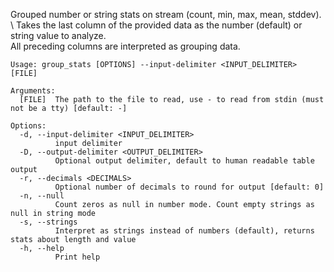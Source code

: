 Grouped number or string stats on stream (count, min, max, mean, stddev). \ 
Takes the last column of the provided data as the number (default) or string value to analyze. \
All preceding columns are interpreted as grouping data.

```
Usage: group_stats [OPTIONS] --input-delimiter <INPUT_DELIMITER> [FILE]

Arguments:
  [FILE]  The path to the file to read, use - to read from stdin (must not be a tty) [default: -]

Options:
  -d, --input-delimiter <INPUT_DELIMITER>
          input delimiter
  -D, --output-delimiter <OUTPUT_DELIMITER>
          Optional output delimiter, default to human readable table output
  -r, --decimals <DECIMALS>
          Optional number of decimals to round for output [default: 0]
  -n, --null
          Count zeros as null in number mode. Count empty strings as null in string mode
  -s, --strings
          Interpret as strings instead of numbers (default), returns stats about length and value
  -h, --help
          Print help
```

